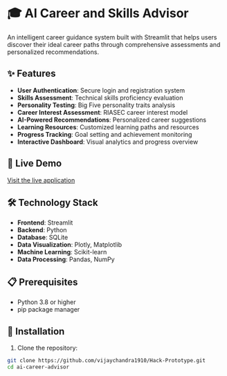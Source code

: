 # 🎓 AI Career and Skills Advisor

An intelligent career guidance system built with Streamlit that helps users discover their ideal career paths through comprehensive assessments and personalized recommendations.

## ✨ Features

- **User Authentication**: Secure login and registration system  
- **Skills Assessment**: Technical skills proficiency evaluation  
- **Personality Testing**: Big Five personality traits analysis  
- **Career Interest Assessment**: RIASEC career interest model  
- **AI-Powered Recommendations**: Personalized career suggestions  
- **Learning Resources**: Customized learning paths and resources  
- **Progress Tracking**: Goal setting and achievement monitoring  
- **Interactive Dashboard**: Visual analytics and progress overview  

## 🚀 Live Demo

[Visit the live application](https://ai-career-skills-advisor.streamlit.app/)

## 🛠️ Technology Stack

- **Frontend**: Streamlit  
- **Backend**: Python  
- **Database**: SQLite  
- **Data Visualization**: Plotly, Matplotlib  
- **Machine Learning**: Scikit-learn  
- **Data Processing**: Pandas, NumPy  

## 📋 Prerequisites

- Python 3.8 or higher  
- pip package manager  

## 🔧 Installation

1. Clone the repository:
```bash
git clone https://github.com/vijaychandra1910/Hack-Prototype.git
cd ai-career-advisor
```

